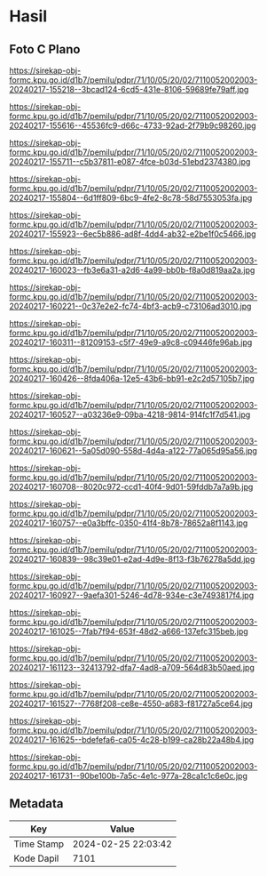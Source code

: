 # Hasil

## Foto C Plano

https://sirekap-obj-formc.kpu.go.id/d1b7/pemilu/pdpr/71/10/05/20/02/7110052002003-20240217-155218--3bcad124-6cd5-431e-8106-59689fe79aff.jpg

https://sirekap-obj-formc.kpu.go.id/d1b7/pemilu/pdpr/71/10/05/20/02/7110052002003-20240217-155616--45536fc9-d66c-4733-92ad-2f79b9c98260.jpg

https://sirekap-obj-formc.kpu.go.id/d1b7/pemilu/pdpr/71/10/05/20/02/7110052002003-20240217-155711--c5b37811-e087-4fce-b03d-51ebd2374380.jpg

https://sirekap-obj-formc.kpu.go.id/d1b7/pemilu/pdpr/71/10/05/20/02/7110052002003-20240217-155804--6d1ff809-6bc9-4fe2-8c78-58d7553053fa.jpg

https://sirekap-obj-formc.kpu.go.id/d1b7/pemilu/pdpr/71/10/05/20/02/7110052002003-20240217-155923--6ec5b886-ad8f-4dd4-ab32-e2be1f0c5466.jpg

https://sirekap-obj-formc.kpu.go.id/d1b7/pemilu/pdpr/71/10/05/20/02/7110052002003-20240217-160023--fb3e6a31-a2d6-4a99-bb0b-f8a0d819aa2a.jpg

https://sirekap-obj-formc.kpu.go.id/d1b7/pemilu/pdpr/71/10/05/20/02/7110052002003-20240217-160221--0c37e2e2-fc74-4bf3-acb9-c73106ad3010.jpg

https://sirekap-obj-formc.kpu.go.id/d1b7/pemilu/pdpr/71/10/05/20/02/7110052002003-20240217-160311--81209153-c5f7-49e9-a9c8-c09446fe96ab.jpg

https://sirekap-obj-formc.kpu.go.id/d1b7/pemilu/pdpr/71/10/05/20/02/7110052002003-20240217-160426--8fda406a-12e5-43b6-bb91-e2c2d57105b7.jpg

https://sirekap-obj-formc.kpu.go.id/d1b7/pemilu/pdpr/71/10/05/20/02/7110052002003-20240217-160527--a03236e9-09ba-4218-9814-914fc1f7d541.jpg

https://sirekap-obj-formc.kpu.go.id/d1b7/pemilu/pdpr/71/10/05/20/02/7110052002003-20240217-160621--5a05d090-558d-4d4a-a122-77a065d95a56.jpg

https://sirekap-obj-formc.kpu.go.id/d1b7/pemilu/pdpr/71/10/05/20/02/7110052002003-20240217-160708--8020c972-ccd1-40f4-9d01-59fddb7a7a9b.jpg

https://sirekap-obj-formc.kpu.go.id/d1b7/pemilu/pdpr/71/10/05/20/02/7110052002003-20240217-160757--e0a3bffc-0350-41f4-8b78-78652a8f1143.jpg

https://sirekap-obj-formc.kpu.go.id/d1b7/pemilu/pdpr/71/10/05/20/02/7110052002003-20240217-160839--98c39e01-e2ad-4d9e-8f13-f3b76278a5dd.jpg

https://sirekap-obj-formc.kpu.go.id/d1b7/pemilu/pdpr/71/10/05/20/02/7110052002003-20240217-160927--9aefa301-5246-4d78-934e-c3e7493817f4.jpg

https://sirekap-obj-formc.kpu.go.id/d1b7/pemilu/pdpr/71/10/05/20/02/7110052002003-20240217-161025--7fab7f94-653f-48d2-a666-137efc315beb.jpg

https://sirekap-obj-formc.kpu.go.id/d1b7/pemilu/pdpr/71/10/05/20/02/7110052002003-20240217-161123--32413792-dfa7-4ad8-a709-564d83b50aed.jpg

https://sirekap-obj-formc.kpu.go.id/d1b7/pemilu/pdpr/71/10/05/20/02/7110052002003-20240217-161527--7768f208-ce8e-4550-a683-f81727a5ce64.jpg

https://sirekap-obj-formc.kpu.go.id/d1b7/pemilu/pdpr/71/10/05/20/02/7110052002003-20240217-161625--bdefefa6-ca05-4c28-b199-ca28b22a48b4.jpg

https://sirekap-obj-formc.kpu.go.id/d1b7/pemilu/pdpr/71/10/05/20/02/7110052002003-20240217-161731--90be100b-7a5c-4e1c-977a-28ca1c1c6e0c.jpg


## Metadata

| Key        | Value               |
| ---------- | ------------------- |
| Time Stamp | 2024-02-25 22:03:42 |
| Kode Dapil | 7101                |



